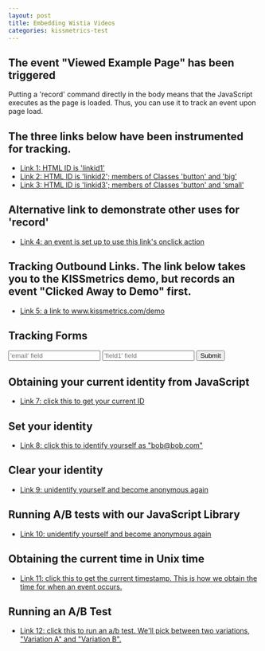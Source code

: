 ```yaml
---
layout: post
title: Embedding Wistia Videos
categories: kissmetrics-test
---
```

<script type='text/javascript'>
  // Example 1: Demonstrating 'record' by recording an event upon page load
  _kmq.push(['record', 'Viewed Example Page']);
</script>

## The event "Viewed Example Page" has been triggered

Putting a 'record' command directly in the body means that the JavaScript executes as the page is loaded. Thus, you can use it to track an event upon page load.

<script type='text/javascript'>
  // Example 2: Demonstrating 'trackClick' with an element ID
  _kmq.push(['trackClick', 'linkid1', 'Clicked a Link Tracked By ID']);

  // Example 3: Demonstrating 'trackClick' with an element Class
  _kmq.push(['trackClick', '.button', 'Clicked a Link Tracked By Class']);

  // trackClick takes only a single HTML ID or class. There's no support yet for more complex selectors like jQuery would allow.
</script>

## The three links below have been instrumented for tracking.

<ul>
    <li>
      <a href='#' id='linkid1' onclick="example2()";>Link 1: HTML ID is 'linkid1'</a>
    </li>
    <li>
      <a href='#' id='linkid2' class="button big" onclick="example3()";>Link 2: HTML ID is 'linkid2'; members of Classes 'button' and 'big'</a>
    </li>
    <li>
      <a href='#' id='linkid3' class="button small" onclick="example3()";>Link 3: HTML ID is 'linkid3'; members of Classes 'button' and 'small'</a>
    </li>
</ul>

## Alternative link to demonstrate other uses for 'record'
      
<ul>
  <li>
    <a href='#' id='linkid4' onclick="example4()";>Link 4: an event is set up to use this link's onclick action</a>
  </li>
</ul>

<script type='text/javascript'>
  // Example 5: Demonstrating 'trackClickOnOutboundLink'
  _kmq.push(['trackClickOnOutboundLink', 'kmdemo', 'Clicked Away to Demo']);

  // trackClickOnOutboundLink takes only a single HTML ID or class. There's no support yet for more complex selectors like jQuery would allow.
</script>

## Tracking Outbound Links. The link below takes you to the KISSmetrics demo, but records an event "Clicked Away to Demo" first.

<ul>
  <li>
    <a href='http://www.kissmetrics.com/demo' id='kmdemo' onclick="example5()";>Link 5: a link to www.kissmetrics.com/demo</a>
  </li>
</ul>

<script type='text/javascript'>
  // Example 6: Demonstrating 'trackSubmit'
  _kmq.push(['trackSubmit', 'demoform', 'Submitted Demo Form']);

  // trackClickOnOutboundLink takes only a single HTML ID or class. There's no support yet for more complex selectors like jQuery would allow.
</script>

## Tracking Forms
      
<form id="demoform" action="#" onsubmit="example6()">
  <input type="text" name="email" placeholder="'email' field"> </input>
  <input type="text" name="field1" placeholder="'field1' field"> </input>
  <input type="submit"></input>
</form>

## Obtaining your current identity from JavaScript

<ul>
  <li>
    <a href='#' onclick="example7()";>Link 7: click this to get your current ID</a>
  </li>
</ul>

## Set your identity

<ul>
  <li>
    <a href='#' onclick="example8()";>Link 8: click this to identify yourself as "bob@bob.com"</a>
  </li>
</ul>

## Clear your identity

<ul>
  <li>
    <a href='#' onclick="example9()";>Link 9: unidentify yourself and become anonymous again</a>
  </li>
</ul>

## Running A/B tests with our JavaScript Library

<ul>
  <li>
    <a href='#' onclick="example10()";>Link 10: unidentify yourself and become anonymous again</a>
  </li>
</ul>

## Obtaining the current time in Unix time

<ul>
  <li>
    <a href='#' onclick="example11()";>Link 11: click this to get the current timestamp. This is how we obtain the time for when an event occurs.</a>
  </li>
</ul>

## Running an A/B Test

<ul>
  <li>
    <a href='#' onclick="example12()";>Link 12: click this to run an a/b test. We'll pick between two variations, "Variation A" and "Variation B".</a>
  </li>
</ul>
  
<script type='text/javascript'>
// JS for setting up examples
// Some customers place all of their tracking code like this in a separate analytics.js file and source it separately
function example2 () {
alert('You triggered an event "Clicked a Link Tracked By ID"')
  }
function example3 () {
alert('You triggered an event "Clicked a Link Tracked By Class"')
  }

function example4 () {
_kmq.push(['record', "Clicked a Link, Recorded using `record`"]);
alert('You triggered an event "Clicked a Link, Recorded using `record`"')
  }

function example5 () {
alert('You triggered an event "Clicked Away to Demo". Now you will be redirected to kissmetrics.com/demo')
  }

function example6 () {
alert('You triggered an event "Submitted Demo Form". We can also auto-track form fields, so you also got additional properties set.')
  }

function example7 () {
_kmq.push(function() {
  alert('The KM JavaScript library identifies you as ' + KM.i());
});
  }

function example8 () {
_kmq.push(['identify', 'bob@bob.com']);
alert('You are now identified to our JavaScript library as bob@bob.com. Any events you trigger from now on will appear as being done by bob@bob.com. If you were anonymous before now, we automatically connected your anonymous ID with bob@bob.com, so both IDs represent the same person.');
  }

function example9 () {
_kmq.push(['clearIdentity']);
// Equivalent:    _kmq.push(['identify', '']);
alert('If you had a named identity, it is now cleared and our library has generated a new Anonymous ID for this browser. If you were already anonymous, nothing changes.');
  }

function example11 () {
_kmq.push(function() {
  var time = KM.ts();
  var date = new Date(KM.ts() * 1000);
  alert('KM detects the current time as ' + time + ". In a more human-readable format, it's " + date);
});
  }

  function example12 () {
  _kmq.push(function() {
    var variation = KM.ab("A/B Test Variation", ["Variation A", "Variation B"]);
    alert('For this browser, KM selected variation "' + variation + '". We set a KM property "A/B Test Variation" with the value "' + variation + '" and saved the results to a cookie so that this person sees the same variation whenever coming back. Additionally, the variation selected is now saved to a JavaScript variable named "variation".');
  });
  }

</script>